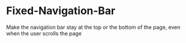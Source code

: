# Fixed-Navigation-Bar
Make the navigation bar stay at the top or the bottom of the page, even when the user scrolls the page
